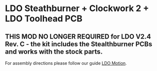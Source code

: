 # LDO Steathburner + Clockwork 2 + LDO Toolhead PCB

## THIS MOD NO LONGER REQUIRED for LDO V2.4 Rev. C - the kit includes the Stealthburner PCBs and works with the stock parts.

For assembly directions please follow our guide [LDO Motion](https://www.ldomotion.com/p/guide/18295873486194241). 